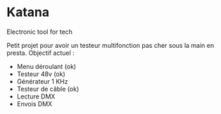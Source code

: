 # Katana
 Electronic tool for tech

Petit projet pour avoir un testeur multifonction pas cher sous la main en presta.
Objectif actuel :

- Menu déroulant (ok)
- Testeur 48v (ok)
- Générateur 1 KHz
- Testeur de câble (ok)
- Lecture DMX
- Envois DMX